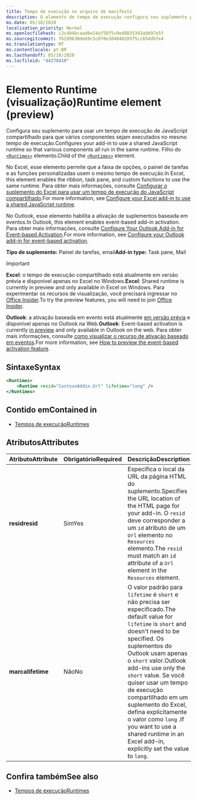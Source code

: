```yaml
---
title: Tempo de execução no arquivo de manifesto
description: O elemento de tempo de execução configura seu suplemento para usar um tempo de execução de JavaScript compartilhado para seus vários componentes, por exemplo, faixa de opções, painel de tarefas, funções personalizadas.
ms.date: 05/18/2020
localization_priority: Normal
ms.openlocfilehash: c2c404bcaad6e24af58f5c0ed8835343abb97e5f
ms.sourcegitcommit: f62d9630de69c5c070e3d4048205f5cc654db7e4
ms.translationtype: MT
ms.contentlocale: pt-BR
ms.lasthandoff: 05/18/2020
ms.locfileid: "44278410"
---
```

# <a name="runtime-element-preview"></a><span data-ttu-id="236c0-103">Elemento Runtime (visualização)</span><span class="sxs-lookup"><span data-stu-id="236c0-103">Runtime element (preview)</span></span>

<span data-ttu-id="236c0-104">Configura seu suplemento para usar um tempo de execução de JavaScript compartilhado para que vários componentes sejam executados no mesmo tempo de execução.</span><span class="sxs-lookup"><span data-stu-id="236c0-104">Configures your add-in to use a shared JavaScript runtime so that various components all run in the same runtime.</span></span> <span data-ttu-id="236c0-105">Filho do [`<Runtimes>`](runtimes.md) elemento.</span><span class="sxs-lookup"><span data-stu-id="236c0-105">Child of the [`<Runtimes>`](runtimes.md) element.</span></span>

<span data-ttu-id="236c0-106">No Excel, esse elemento permite que a faixa de opções, o painel de tarefas e as funções personalizadas usem o mesmo tempo de execução.</span><span class="sxs-lookup"><span data-stu-id="236c0-106">In Excel, this element enables the ribbon, task pane, and custom functions to use the same runtime.</span></span> <span data-ttu-id="236c0-107">Para obter mais informações, consulte [Configurar o suplemento do Excel para usar um tempo de execução do JavaScript compartilhado](../../excel/configure-your-add-in-to-use-a-shared-runtime.md).</span><span class="sxs-lookup"><span data-stu-id="236c0-107">For more information, see [Configure your Excel add-in to use a shared JavaScript runtime](../../excel/configure-your-add-in-to-use-a-shared-runtime.md).</span></span>

<span data-ttu-id="236c0-108">No Outlook, esse elemento habilita a ativação de suplementos baseada em eventos.</span><span class="sxs-lookup"><span data-stu-id="236c0-108">In Outlook, this element enables event-based add-in activation.</span></span> <span data-ttu-id="236c0-109">Para obter mais informações, consulte [Configure Your Outlook Add-in for Event-based Activation](../../outlook/autolaunch.md).</span><span class="sxs-lookup"><span data-stu-id="236c0-109">For more information, see [Configure your Outlook add-in for event-based activation](../../outlook/autolaunch.md).</span></span>

<span data-ttu-id="236c0-110">**Tipo de suplemento:** Painel de tarefas, email</span><span class="sxs-lookup"><span data-stu-id="236c0-110">**Add-in type:** Task pane, Mail</span></span>

> [!IMPORTANT]
> <span data-ttu-id="236c0-111">**Excel**: o tempo de execução compartilhado está atualmente em versão prévia e disponível apenas no Excel no Windows.</span><span class="sxs-lookup"><span data-stu-id="236c0-111">**Excel**: Shared runtime is currently in preview and only available in Excel on Windows.</span></span> <span data-ttu-id="236c0-112">Para experimentar os recursos de visualização, você precisará ingressar no [Office Insider](https://insider.office.com/).</span><span class="sxs-lookup"><span data-stu-id="236c0-112">To try the preview features, you will need to join [Office Insider](https://insider.office.com/).</span></span>
>
> <span data-ttu-id="236c0-113">**Outlook**: a ativação baseada em evento está atualmente [em versão prévia](../../reference/objectmodel/preview-requirement-set/outlook-requirement-set-preview.md) e disponível apenas no Outlook na Web.</span><span class="sxs-lookup"><span data-stu-id="236c0-113">**Outlook**: Event-based activation is currently [in preview](../../reference/objectmodel/preview-requirement-set/outlook-requirement-set-preview.md) and only available in Outlook on the web.</span></span> <span data-ttu-id="236c0-114">Para obter mais informações, consulte [como visualizar o recurso de ativação baseado em eventos](../../outlook/autolaunch.md#how-to-preview-the-event-based-activation-feature).</span><span class="sxs-lookup"><span data-stu-id="236c0-114">For more information, see [How to preview the event-based activation feature](../../outlook/autolaunch.md#how-to-preview-the-event-based-activation-feature).</span></span>

## <a name="syntax"></a><span data-ttu-id="236c0-115">Sintaxe</span><span class="sxs-lookup"><span data-stu-id="236c0-115">Syntax</span></span>

```XML
<Runtimes>
    <Runtime resid="ContosoAddin.Url" lifetime="long" />
</Runtimes>
```

## <a name="contained-in"></a><span data-ttu-id="236c0-116">Contido em</span><span class="sxs-lookup"><span data-stu-id="236c0-116">Contained in</span></span>

- [<span data-ttu-id="236c0-117">Tempos de execução</span><span class="sxs-lookup"><span data-stu-id="236c0-117">Runtimes</span></span>](runtimes.md)

## <a name="attributes"></a><span data-ttu-id="236c0-118">Atributos</span><span class="sxs-lookup"><span data-stu-id="236c0-118">Attributes</span></span>

|  <span data-ttu-id="236c0-119">Atributo</span><span class="sxs-lookup"><span data-stu-id="236c0-119">Attribute</span></span>  |  <span data-ttu-id="236c0-120">Obrigatório</span><span class="sxs-lookup"><span data-stu-id="236c0-120">Required</span></span>  |  <span data-ttu-id="236c0-121">Descrição</span><span class="sxs-lookup"><span data-stu-id="236c0-121">Description</span></span>  |
|:-----|:-----|:-----|
|  <span data-ttu-id="236c0-122">**resid**</span><span class="sxs-lookup"><span data-stu-id="236c0-122">**resid**</span></span>  |  <span data-ttu-id="236c0-123">Sim</span><span class="sxs-lookup"><span data-stu-id="236c0-123">Yes</span></span>  | <span data-ttu-id="236c0-124">Especifica o local da URL da página HTML do suplemento.</span><span class="sxs-lookup"><span data-stu-id="236c0-124">Specifies the URL location of the HTML page for your add-in.</span></span> <span data-ttu-id="236c0-125">O `resid` deve corresponder a um `id` atributo de um `Url` elemento no `Resources` elemento.</span><span class="sxs-lookup"><span data-stu-id="236c0-125">The `resid` must match an `id` attribute of a `Url` element in the `Resources` element.</span></span> |
|  <span data-ttu-id="236c0-126">**marca**</span><span class="sxs-lookup"><span data-stu-id="236c0-126">**lifetime**</span></span>  |  <span data-ttu-id="236c0-127">Não</span><span class="sxs-lookup"><span data-stu-id="236c0-127">No</span></span>  | <span data-ttu-id="236c0-128">O valor padrão para `lifetime` é `short` e não precisa ser especificado.</span><span class="sxs-lookup"><span data-stu-id="236c0-128">The default value for `lifetime` is `short` and doesn't need to be specified.</span></span> <span data-ttu-id="236c0-129">Os suplementos do Outlook usam apenas o `short` valor.</span><span class="sxs-lookup"><span data-stu-id="236c0-129">Outlook add-ins use only the `short` value.</span></span> <span data-ttu-id="236c0-130">Se você quiser usar um tempo de execução compartilhado em um suplemento do Excel, defina explicitamente o valor como `long` .</span><span class="sxs-lookup"><span data-stu-id="236c0-130">If you want to use a shared runtime in an Excel add-in, explicitly set the value to `long`.</span></span> |

## <a name="see-also"></a><span data-ttu-id="236c0-131">Confira também</span><span class="sxs-lookup"><span data-stu-id="236c0-131">See also</span></span>

- [<span data-ttu-id="236c0-132">Tempos de execução</span><span class="sxs-lookup"><span data-stu-id="236c0-132">Runtimes</span></span>](runtimes.md)
